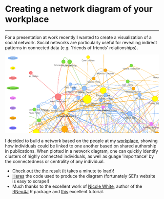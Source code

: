 # Creating a network diagram of your workplace
---
For a presentation at work recently I wanted to create a visualization of a social network. Social networks are particularly useful for revealing indirect patterns in connected data (e.g. 'friends of friends' relationships).  

![alt text](Capture.PNG)

I decided to build a network based on the people at my [workplace](http://www.sei-international.org), showing how individuals could be linked to one another based on shared authorship in publications.  When plotted in a network diagram, one can quickly identify clusters of highly connected individuals, as well as guage 'importance' by the connectedness or centrality of any individual.  
* [Check out the the result](http://fickse.github.io/graph_demo/sei_network.html) (it takes a minute to load)!
* [Heres](sei_network.R) the code used to produce the diagram (fortunately SEI's website is easy to scrape!)  
* Much thanks to the excellent work of [Nicole White](https://nicolewhite.github.io/), author of the [RNeo4J](https://neo4j.com/developer/r/) R package and [this](https://neo4j.com/blog/visualize-graph-with-rneo4j/) excellent tutorial.
